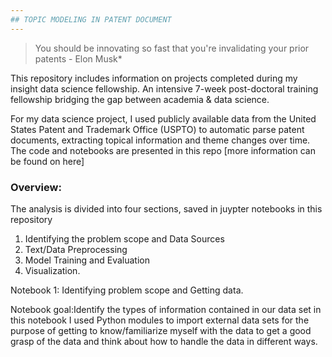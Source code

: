 ```yaml
---
## TOPIC MODELING IN PATENT DOCUMENT
---
```

> You should be innovating so fast that you're invalidating your prior patents - Elon Musk*

This repository includes information on projects completed during my insight data science fellowship. An  intensive 7-week post-doctoral training fellowship bridging the gap between academia & data science. 

For my data science project, I used publicly available data from the United States Patent and Trademark Office (USPTO) to automatic parse patent documents, extracting topical information and theme changes over time. The code and notebooks are presented in this repo [more information can be found on here]

### Overview:

The analysis is divided into four sections, saved in juypter notebooks in this repository
1. Identifying the problem scope and Data Sources
2. Text/Data Preprocessing
3. Model Training and Evaluation
4. Visualization. 

Notebook 1:  Identifying problem scope and Getting data.

Notebook goal:Identify the types of information contained in our data set in this notebook I used Python modules to import external data sets for the purpose of getting to know/familiarize myself with the data to get a good grasp of the data and think about how to handle the data in different ways. 
